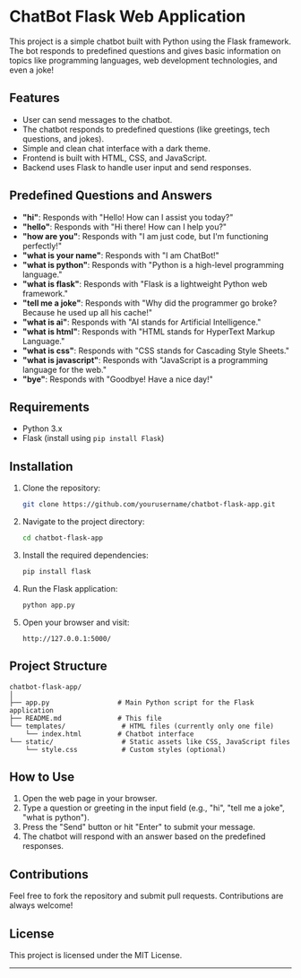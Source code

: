 

# ChatBot Flask Web Application

This project is a simple chatbot built with Python using the Flask framework. The bot responds to predefined questions and gives basic information on topics like programming languages, web development technologies, and even a joke!

## Features
- User can send messages to the chatbot.
- The chatbot responds to predefined questions (like greetings, tech questions, and jokes).
- Simple and clean chat interface with a dark theme.
- Frontend is built with HTML, CSS, and JavaScript.
- Backend uses Flask to handle user input and send responses.

## Predefined Questions and Answers
- **"hi"**: Responds with "Hello! How can I assist you today?"
- **"hello"**: Responds with "Hi there! How can I help you?"
- **"how are you"**: Responds with "I am just code, but I'm functioning perfectly!"
- **"what is your name"**: Responds with "I am ChatBot!"
- **"what is python"**: Responds with "Python is a high-level programming language."
- **"what is flask"**: Responds with "Flask is a lightweight Python web framework."
- **"tell me a joke"**: Responds with "Why did the programmer go broke? Because he used up all his cache!"
- **"what is ai"**: Responds with "AI stands for Artificial Intelligence."
- **"what is html"**: Responds with "HTML stands for HyperText Markup Language."
- **"what is css"**: Responds with "CSS stands for Cascading Style Sheets."
- **"what is javascript"**: Responds with "JavaScript is a programming language for the web."
- **"bye"**: Responds with "Goodbye! Have a nice day!"

## Requirements

- Python 3.x
- Flask (install using `pip install Flask`)

## Installation

1. Clone the repository:
   ```bash
   git clone https://github.com/yourusername/chatbot-flask-app.git
   ```
   
2. Navigate to the project directory:
   ```bash
   cd chatbot-flask-app
   ```

3. Install the required dependencies:
   ```bash
   pip install flask
   ```

4. Run the Flask application:
   ```bash
   python app.py
   ```

5. Open your browser and visit:
   ```
   http://127.0.0.1:5000/
   ```

## Project Structure

```
chatbot-flask-app/
│
├── app.py                 # Main Python script for the Flask application
├── README.md              # This file
└── templates/              # HTML files (currently only one file)
    └── index.html         # Chatbot interface
└── static/                 # Static assets like CSS, JavaScript files
    └── style.css           # Custom styles (optional)
```

## How to Use

1. Open the web page in your browser.
2. Type a question or greeting in the input field (e.g., "hi", "tell me a joke", "what is python").
3. Press the "Send" button or hit "Enter" to submit your message.
4. The chatbot will respond with an answer based on the predefined responses.

## Contributions

Feel free to fork the repository and submit pull requests. Contributions are always welcome!

## License

This project is licensed under the MIT License.

---
